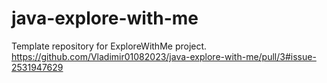 # java-explore-with-me
Template repository for ExploreWithMe project.
https://github.com/Vladimir01082023/java-explore-with-me/pull/3#issue-2531947629
